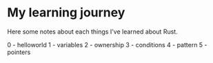 # My learning journey

Here some notes about each things I've learned about Rust.


0 - helloworld
1 - variables
2 - ownership
3 - conditions
4 - pattern
5 - pointers
